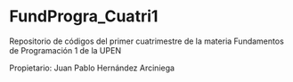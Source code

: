 # FundProgra_Cuatri1
Repositorio de códigos del primer cuatrimestre de la materia Fundamentos de Programación 1 de la UPEN

Propietario: Juan Pablo Hernández Arciniega
